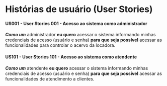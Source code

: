 # Histórias de usuário (**User Stories**)

#### US001 - User Stories 001 - Acesso ao sistema como administrador

***Como um*** administrador **eu quero** acessar o sistema informando minhas credenciais de acesso (usuário e senha) **para que seja possível** acessar as funcionalidades para controlar o acervo da locadora.

#### US101 - User Stories 101 - Acesso ao sistema como atendente

***Como um*** atendente **eu quero** acessar o sistema informando minhas credenciais de acesso (usuário e senha) **para que seja possível** acessar as funcionalidades de atendimento a clientes.